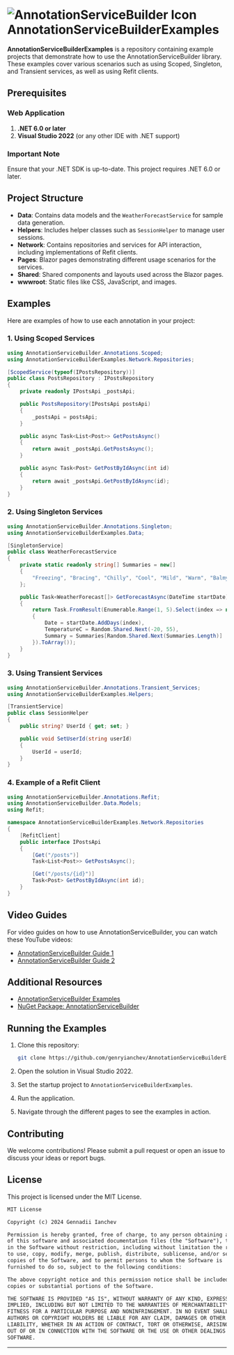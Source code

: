 
# ![AnnotationServiceBuilder Icon](https://github.com/genryianchev/AnnotationServiceBuilder/raw/main/AnnotationServiceBuilder/icon.png) AnnotationServiceBuilderExamples

**AnnotationServiceBuilderExamples** is a repository containing example projects that demonstrate how to use the AnnotationServiceBuilder library. These examples cover various scenarios such as using Scoped, Singleton, and Transient services, as well as using Refit clients.

## Prerequisites

### Web Application

1. **.NET 6.0 or later**
2. **Visual Studio 2022** (or any other IDE with .NET support)

### Important Note

Ensure that your .NET SDK is up-to-date. This project requires .NET 6.0 or later.

## Project Structure

- **Data**: Contains data models and the `WeatherForecastService` for sample data generation.
- **Helpers**: Includes helper classes such as `SessionHelper` to manage user sessions.
- **Network**: Contains repositories and services for API interaction, including implementations of Refit clients.
- **Pages**: Blazor pages demonstrating different usage scenarios for the services.
- **Shared**: Shared components and layouts used across the Blazor pages.
- **wwwroot**: Static files like CSS, JavaScript, and images.

## Examples

Here are examples of how to use each annotation in your project:

### 1. Using Scoped Services

```csharp
using AnnotationServiceBuilder.Annotations.Scoped;
using AnnotationServiceBuilderExamples.Network.Repositories;

[ScopedService(typeof(IPostsRepository))]
public class PostsRepository : IPostsRepository
{
    private readonly IPostsApi _postsApi;

    public PostsRepository(IPostsApi postsApi)
    {
        _postsApi = postsApi;
    }

    public async Task<List<Post>> GetPostsAsync()
    {
        return await _postsApi.GetPostsAsync();
    }

    public async Task<Post> GetPostByIdAsync(int id)
    {
        return await _postsApi.GetPostByIdAsync(id);
    }
}
```

### 2. Using Singleton Services

```csharp
using AnnotationServiceBuilder.Annotations.Singleton;
using AnnotationServiceBuilderExamples.Data;

[SingletonService]
public class WeatherForecastService
{
    private static readonly string[] Summaries = new[]
    {
        "Freezing", "Bracing", "Chilly", "Cool", "Mild", "Warm", "Balmy", "Hot", "Sweltering", "Scorching"
    };

    public Task<WeatherForecast[]> GetForecastAsync(DateTime startDate)
    {
        return Task.FromResult(Enumerable.Range(1, 5).Select(index => new WeatherForecast
        {
            Date = startDate.AddDays(index),
            TemperatureC = Random.Shared.Next(-20, 55),
            Summary = Summaries[Random.Shared.Next(Summaries.Length)]
        }).ToArray());
    }
}
```

### 3. Using Transient Services

```csharp
using AnnotationServiceBuilder.Annotations.Transient_Services;
using AnnotationServiceBuilderExamples.Helpers;

[TransientService]
public class SessionHelper
{
    public string? UserId { get; set; }

    public void SetUserId(string userId)
    {
        UserId = userId;
    }
}
```

### 4. Example of a Refit Client

```csharp
using AnnotationServiceBuilder.Annotations.Refit;
using AnnotationServiceBuilder.Data.Models;
using Refit;

namespace AnnotationServiceBuilderExamples.Network.Repositories
{
    [RefitClient]
    public interface IPostsApi
    {
        [Get("/posts")]
        Task<List<Post>> GetPostsAsync();

        [Get("/posts/{id}")]
        Task<Post> GetPostByIdAsync(int id);
    }
}
```

## Video Guides

For video guides on how to use AnnotationServiceBuilder, you can watch these YouTube videos:
- [AnnotationServiceBuilder Guide 1](https://www.youtube.com/watch?v=kofPf606OBE)
- [AnnotationServiceBuilder Guide 2](https://www.youtube.com/watch?v=tspUekM_UHg&t=3s)

## Additional Resources

- [AnnotationServiceBuilder Examples](https://github.com/genryianchev/AnnotationServiceBuilderExamples)
- [NuGet Package: AnnotationServiceBuilder](https://www.nuget.org/packages/AnnotationServiceBuilder)

## Running the Examples

1. Clone this repository:
   ```bash
   git clone https://github.com/genryianchev/AnnotationServiceBuilderExamples.git
   ```

2. Open the solution in Visual Studio 2022.

3. Set the startup project to `AnnotationServiceBuilderExamples`.

4. Run the application.

5. Navigate through the different pages to see the examples in action.

## Contributing

We welcome contributions! Please submit a pull request or open an issue to discuss your ideas or report bugs.

## License

This project is licensed under the MIT License.

```markdown
MIT License

Copyright (c) 2024 Gennadii Ianchev

Permission is hereby granted, free of charge, to any person obtaining a copy
of this software and associated documentation files (the "Software"), to deal
in the Software without restriction, including without limitation the rights
to use, copy, modify, merge, publish, distribute, sublicense, and/or sell
copies of the Software, and to permit persons to whom the Software is
furnished to do so, subject to the following conditions:

The above copyright notice and this permission notice shall be included in all
copies or substantial portions of the Software.

THE SOFTWARE IS PROVIDED "AS IS", WITHOUT WARRANTY OF ANY KIND, EXPRESS OR
IMPLIED, INCLUDING BUT NOT LIMITED TO THE WARRANTIES OF MERCHANTABILITY,
FITNESS FOR A PARTICULAR PURPOSE AND NONINFRINGEMENT. IN NO EVENT SHALL THE
AUTHORS OR COPYRIGHT HOLDERS BE LIABLE FOR ANY CLAIM, DAMAGES OR OTHER
LIABILITY, WHETHER IN AN ACTION OF CONTRACT, TORT OR OTHERWISE, ARISING FROM,
OUT OF OR IN CONNECTION WITH THE SOFTWARE OR THE USE OR OTHER DEALINGS IN THE
SOFTWARE.
```

---